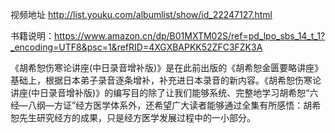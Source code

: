 视频地址 http://list.youku.com/albumlist/show/id_22247127.html

书籍说明：https://www.amazon.cn/dp/B01MXTM02S/ref=pd_lpo_sbs_14_t_1?_encoding=UTF8&psc=1&refRID=4XGXBAPKK52ZFC3FZK3A

《胡希恕伤寒论讲座(中日录音增补版)》是在此前出版的《胡希恕金匮要略讲座》基础上，根据日本弟子录音逐条增补，补充进日本录音的新内容。《胡希恕伤寒论讲座(中日录音增补版)》的编写目的除了让我们能够系统、完整地学习胡希恕“六经—八纲—方证”经方医学体系外，还希望广大读者能够通过全集有所感悟：胡希恕先生研究经方的成果，只是经方医学发展过程中的一小部分。